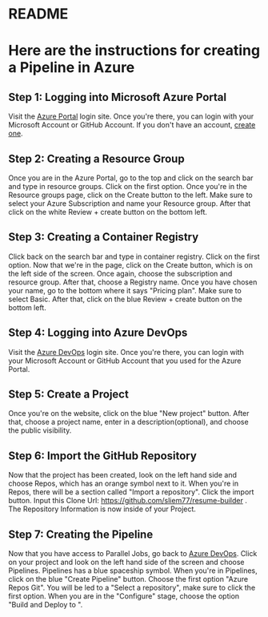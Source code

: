 # README
# Here are the instructions for creating a Pipeline in Azure

## Step 1: Logging into Microsoft Azure Portal
Visit the [Azure Portal](https://login.microsoftonline.com/organizations/oauth2/v2.0/authorize?client_id=8e0e8db5-b713-4e91-98e6-470fed0aa4c2&response_type=code%20id_token&scope=openid%20profile&state=OpenIdConnect.AuthenticationProperties%3DX6HflknqpQ9Rz9BE6WDdPf63zubJhSMbgpQbwMzab6ZGFzkPVsenUtfBphvPpQb79pUTz70aQuRERpTvhJ-qNi96m0HAk14EatmGLLThIq9lj9QHYnuzrVJnRlkK3rVrfb_j4Yo9IkoIUmMHyvecCTpDwV0ZjZx6ZWDezeItq68mCEYvU8_dYmkFYzWxRJXfffPoLGsqk1cwdk8si-_pIEMbG04fQGnwD11S_bsZ0exf2M0hu2lvODBU68bFFmxESGLnF4k30afYhTezNOWAo7NFrB1ka7dZ1di8RVL4rM8xWdNXIW6gZVgAqLdMc3Kyh5AMidWfUC_ikjFV_8l3v4jMCaKqNwtgkA3uzh7CiZDNEo7CR3Hw_aK_MQMlJYg4D3bVHdjU_VbKmyayq93NjgvGNV5FrLMLMBF3YkrLsqQ-Lw2PrPxJiCkOoS5VVjHfKJvO6tGFwcMgHABdZESziRToH-6L-cE8PnIWaa1KbyI&response_mode=form_post&nonce=638453466168436112.MjY2OWM4N2QtY2YxZS00ZWQ5LWEyYWMtOTRjZDRlMWI3NGE2N2FhODMyYTItNzNkNS00ZTg3LWFmYTYtZGViZDNhZWViZThl&redirect_uri=https%3A%2F%2Fsignup.azure.com%2Fapi%2Fuser%2Flogin&max_age=86400&post_logout_redirect_uri=https%3A%2F%2Fsignup.azure.com%2Fsignup%3Foffer%3Dms-azr-0044p%26appId%3D102%26ref%3D%26redirectURL%3Dhttps%3A%2F%2Fazure.microsoft.com%2Fget-started%2Fwelcome-to-azure%2F%26l%3Den-us%26srcurl%3Dhttps%3A%2F%2Fazure.microsoft.com%2Ffree&x-client-SKU=ID_NET472&x-client-ver=6.34.0.0) login site. Once you're there, you can login with your Microsoft Account or GitHub Account. If you don't have an account, [create one](https://signup.live.com/signup?sru=https%3a%2f%2flogin.live.com%2foauth20_authorize.srf%3flc%3d1033%26client_id%3d51483342-085c-4d86-bf88-cf50c7252078%26cobrandid%3d788a943c-8e34-4c0a-9c83-1e4ef0322879%26mkt%3dEN-US%26opid%3d3EA7709F52B70C19%26opidt%3d1709749831%26uaid%3d7bef474f156b4cd78c07e0f554279ac6%26contextid%3d2BAF8C255A9D4A1B%26opignore%3d1&mkt=EN-US&uiflavor=web&lw=1&fl=easi2&cobrandid=788a943c-8e34-4c0a-9c83-1e4ef0322879&client_id=51483342-085c-4d86-bf88-cf50c7252078&uaid=7bef474f156b4cd78c07e0f554279ac6&suc=8e0e8db5-b713-4e91-98e6-470fed0aa4c2&lic=1).

## Step 2: Creating a Resource Group
Once you are in the Azure Portal, go to the top and click on the search bar and type in resource groups. Click on the first option. Once you're in the Resource groups page, click on the Create button to the left. Make sure to select your Azure Subscription and name your Resource group. After that click on the white Review + create button on the bottom left.

## Step 3: Creating a Container Registry
Click back on the search bar and type in container registry. Click on the first option. Now that we're in the page, click on the Create button, which is on the left side of the screen. Once again, choose the subscription and resource group. After that, choose a Registry name. Once you have chosen your name, go to the bottom where it says "Pricing plan". Make sure to select Basic. After that, click on the blue Review + create button on the bottom left.

## Step 4: Logging into Azure DevOps
Visit the [Azure DevOps](https://www.google.com/url?sa=t&rct=j&q=&esrc=s&source=web&cd=&cad=rja&uact=8&ved=2ahUKEwj02qWXn-CEAxVZ4ckDHf4cA4gQFnoECBEQAQ&url=https%3A%2F%2Faex.dev.azure.com%2F&usg=AOvVaw2AXOivxL9pU4DLElYv2Tjc&opi=89978449) login site. Once you're there, you can login with your Microsoft Account or GitHub Account that you used for the Azure Portal.

## Step 5: Create a Project
Once you're on the website, click on the blue "New project" button. After that, choose a project name, enter in a description(optional), and choose the public visibility.

## Step 6: Import the GitHub Repository
Now that the project has been created, look on the left hand side and choose Repos, which has an orange symbol next to it. When you're in Repos, there will be a section called "Import a repository". Click the import button. Input this Clone Url: https://github.com/sliem77/resume-builder . The Repository Information is now inside of your Project.


## Step 7: Creating the Pipeline
Now that you have access to Parallel Jobs, go back to [Azure DevOps](https://www.google.com/url?sa=t&rct=j&q=&esrc=s&source=web&cd=&cad=rja&uact=8&ved=2ahUKEwj02qWXn-CEAxVZ4ckDHf4cA4gQFnoECBEQAQ&url=https%3A%2F%2Faex.dev.azure.com%2F&usg=AOvVaw2AXOivxL9pU4DLElYv2Tjc&opi=89978449). Click on your project and look on the left hand side of the screen and choose Pipelines. Pipelines has a blue spaceship symbol. When you're in Pipelines, click on the blue "Create Pipeline" button. Choose the first option "Azure Repos Git". You will be led to a "Select a repository", make sure to click the first option. When you are in the "Configure" stage, choose the option "Build and Deploy to ". 